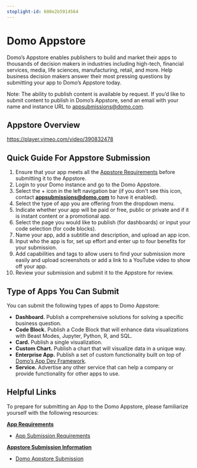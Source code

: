 ```yaml
---
stoplight-id: 600e2b5914564
---
```


# Domo Appstore

Domo’s Appstore enables publishers to build and market their apps to thousands of decision makers in industries including high-tech, financial services, media, life sciences, manufacturing, retail, and more. Help business decision makers answer their most pressing questions by submitting your app to Domo’s Appstore today.

Note: The ability to publish content is available by request. If you’d like to submit content to publish in Domo’s Appstore, send an email with your name and instance URL to appsubmissions@domo.com.

## Appstore Overview

https://player.vimeo.com/video/390832478

## Quick Guide For Appstore Submission
1. Ensure that your app meets all the [Appstore Requirements](marketplace-requirements.md) before submitting it to the Appstore.
2. Login to your Domo instance and go to the Domo Appstore.
3. Select the + icon in the left navigation bar (if you don't see this icon, contact **[appsubmissions@domo.com](mailto:appsubmissions@domo.com)** to have it enabled).
4. Select the type of app you are offering from the dropdown menu.
5. Indicate whether your app will be paid or free, public or private and if it is instant content or a promotional app.
6. Select the page you would like to publish (for dashboards) or input your code selection (for code blocks).
7. Name your app, add a subtitle and description, and upload an app icon.
8. Input who the app is for, set up effort and enter up to four benefits for your submission.
9. Add capabilities and tags to allow users to find your submission more easily and upload screenshots or add a link to a YouTube video to show off your app.
10. Review your submission and submit it to the Appstore for review.

## Type of Apps You Can Submit

You can submit the following types of apps to Domo Appstore:

- <strong>Dashboard.</strong> Publish a comprehensive solutions for solving a specific business question.
- <strong>Code Block.</strong> Publish a Code Block that will enhance data visualizations with Beast Modes, Jupyter, Python, R, and SQL.
- <strong>Card.</strong> Publish a single visualization.
- <strong>Custom Chart.</strong> Publish a chart that will visualize data in a unique way.
- <strong>Enterprise App.</strong> Publish a set of custom functionality built on top of [Domo’s App Dev Framework](../../Apps/App-Framework/Welcome.md).
- <strong>Service.</strong> Advertise any other service that can help a company or provide functionality for other apps to use.

## Helpful Links

To prepare for submitting an App to the Domo Appstore, please familiarize yourself with the following resources:

<span style="text-decoration: underline;"><strong>App Requirements</strong></span>
- [App Submission Requirements](marketplace-requirements.md)

<span style="text-decoration: underline;"><strong>Appstore Submission Information</strong></span>
- [Domo Appstore Submission](marketplace-submission.md)
